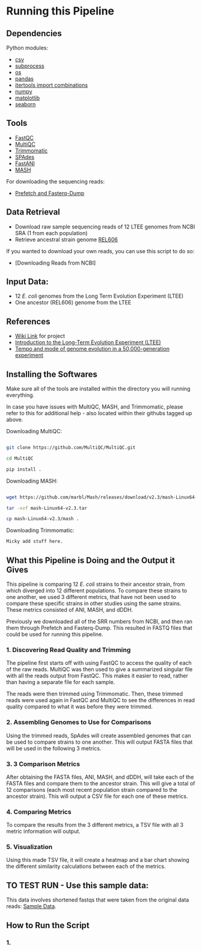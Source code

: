 # Running this Pipeline

## Dependencies
Python modules:
* [csv](https://docs.python.org/3/library/csv.html)
* [subprocess](https://docs.python.org/3/library/subprocess.html)
* [os](https://docs.python.org/3/library/os.html)
* [pandas](https://pandas.pydata.org/)
* [itertools import combinations](https://docs.python.org/3/library/itertools.html)
* [numpy](https://numpy.org/)
* [matplotlib](https://matplotlib.org/stable/)
* [seaborn](https://github.com/mwaskom/seaborn)

## Tools
* [FastQC](https://github.com/s-andrews/FastQC)
* [MultiQC](https://github.com/MultiQC/MultiQC)
* [Trimmomatic](https://github.com/timflutre/trimmomatic)
* [SPAdes](https://github.com/ablab/spades)
* [FastANI](https://github.com/ParBLiSS/FastANI)
* [MASH](https://github.com/marbl/mash)

For downloading the sequencing reads:
* [Prefetch and Fasterq-Dump](https://github.com/ncbi/sra-tools/wiki/08.-prefetch-and-fasterq-dump)

## Data Retrieval 
* Download raw sample sequencing reads of 12 LTEE genomes from NCBI SRA (1 from each population)
* Retrieve ancestral strain genome [REL606](https://www.ncbi.nlm.nih.gov/nuccore/NC_012967.1)

If you wanted to download your own reads, you can use this script to do so:
* [Downloading Reads from NCBI]

## Input Data:
* 12 _E. coli_ genomes from the Long Term Evolution Experiment (LTEE)
* One ancestor (REL606) genome from the LTEE
## References 
* [Wiki Link](https://github.com/lexrex333/Ecoli-Project1/wiki) for project 
* [Introduction to the Long-Term Evolution Experiment (LTEE)](https://the-ltee.org/about/) 
* [Tempo and mode of genome evolution in a 50,000-generation experiment](https://www.nature.com/articles/nature18959)

## Installing the Softwares
Make sure all of the tools are installed within the directory you will running everything. 

In case you have issues with MultiQC, MASH, and Trimmomatic, please refer to this for additional help - also located within their githubs tagged up above. 

Downloading MultiQC: 
```bash

git clone https://github.com/MultiQC/MultiQC.git

cd MultiQC

pip install .
```

Downloading MASH:
```bash

wget https://github.com/marbl/Mash/releases/download/v2.3/mash-Linux64-v2.3.tar

tar -xvf mash-Linux64-v2.3.tar

cp mash-Linux64-v2.3/mash .
```

Downloading Trimmomatic:
```bash
Micky add stuff here.
```
## What this Pipeline is Doing and the Output it Gives
This pipeline is comparing 12 _E. coli_ strains to their ancestor strain, from which diverged into 12 different populations. To compare these strains to one another, we used 3 different metrics, that have not been used to compare these specific strains in other studies using the same strains. These metrics consisted of ANI, MASH, and dDDH. 

Previously we downloaded all of the SRR numbers from NCBI, and then ran them through Prefetch and Fasterq-Dump. This resulted in FASTQ files that could be used for running this pipeline. 

### 1. Discovering Read Quality and Trimming
The pipeline first starts off with using FastQC to access the quality of each of the raw reads. MultiQC was then used to give a summarized singular file with all the reads output from FastQC. This makes it easier to read, rather than having a separate file for each sample. 

The reads were then trimmed using Trimmomatic. Then, these trimmed reads were used again in FastQC and MultiQC to see the differences in read quality compared to what it was before they were trimmed. 

### 2. Assembling Genomes to Use for Comparisons
Using the trimmed reads, SpAdes will create assembled genomes that can be used to compare strains to one another. This will output FASTA files that will be used in the following 3 metrics. 

### 3. 3 Comparison Metrics
After obtaining the FASTA files, ANI, MASH, and dDDH, will take each of the FASTA files and compare them to the ancestor strain. This will give a total of 12 comparisons (each most recent population strain compared to the ancestor strain). This will output a CSV file for each one of these metrics. 

### 4. Comparing Metrics
To compare the results from the 3 different metrics, a TSV file with all 3 metric information will output.

### 5. Visualization
Using this made TSV file, it will create a heatmap and a bar chart showing the different similarity calculations between each of the metrics.

## TO TEST RUN - Use this sample data:
This data involves shortened fastqs that were taken from the original data reads: [Sample Data]().

## How to Run the Script

### 1. 




